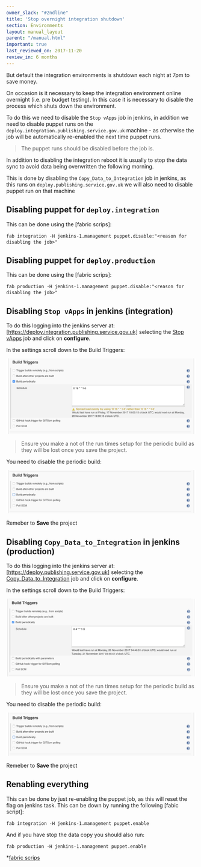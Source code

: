 ```yaml
---
owner_slack: "#2ndline"
title: 'Stop overnight integration shutdown'
section: Environments
layout: manual_layout
parent: "/manual.html"
important: true
last_reviewed_on: 2017-11-20
review_in: 6 months
---
```


But default the integration environments is shutdown each night at 7pm to save money.

On occasion is it necessary to keep the integration environment online overnight (i.e. pre budget testing).
In this case it is necessary to disable the process which shuts down the environment.

To do this we need to disable the `Stop vApps` job in jenkins, in addition we need to disable puppet runs
on the `deploy.integration.publishing.service.gov.uk` machine - as otherwise the job will be automatically
re-enabled the next time puppet runs.

> The puppet runs should be disabled before the job is.

In addition to disabling the integration reboot it is usually to stop the data sync to avoid data being
overwritten the following morning.

This is done by disabling the `Copy_Data_to_Integration` job in jenkins, as this runs on `deploy.publishing.service.gov.uk` we
will also need to disable puppet run on that machine

## Disabling puppet for `deploy.integration`

This can be done using the [fabric scrips]:

```
fab integration -H jenkins-1.management puppet.disable:"<reason for disabling the job>"
```

## Disabling puppet for `deploy.production`

This can be done using the [fabric scrips]:

```
fab production -H jenkins-1.management puppet.disable:"<reason for disabling the job>"
```

## Disabling `Stop vApps` in jenkins (integration)

To do this logging into the jenkins server at: [https://deploy.integration.publishing.service.gov.uk] selecting the
[Stop vApps](https://deploy.integration.publishing.service.gov.uk/job/stop_vapps/) job and click on **configure**.

In the settings scroll down to the Build Triggers:

![With periodic build enabled](images/with-periodic-build-stop-vapp.png)

> Ensure you make a not of the run times setup for the periodic build as they will be lost once you save the project.

You need to disable the periodic build:

![With periodic build disabled](images/without-periodic-build.png)

Remeber to **Save** the project

## Disabling `Copy_Data_to_Integration` in jenkins (production)

To do this logging into the jenkins server at: [https://deploy.publishing.service.gov.uk] selecting the
[Copy_Data_to_Integration](https://deploy.publishing.service.gov.uk/job/Copy_Data_to_Integration/) job and click on **configure**.

In the settings scroll down to the Build Triggers:

![With periodic build enabled](images/with-periodic-build-copy-to-integration.png)

> Ensure you make a not of the run times setup for the periodic build as they will be lost once you save the project.

You need to disable the periodic build:

![With periodic build disabled](images/without-periodic-build.png)

Remeber to **Save** the project

## Renabling everything

This can be done by just re-enabling the puppet job, as this will reset the flag on jenkins task. This can be
down by running the following [fabic script]:

```
fab integration -H jenkins-1.management puppet.enable
```

And if you have stop the data copy you should also run:

```
fab production -H jenkins-1.management puppet.enable
```

*[fabric scrips](/manual/tools.html#fabric-scripts)
